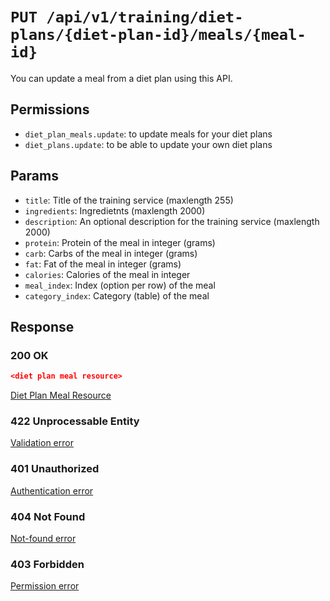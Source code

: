 # `PUT /api/v1/training/diet-plans/{diet-plan-id}/meals/{meal-id}`
You can update a meal from a diet plan using this API.


## Permissions

- `diet_plan_meals.update`: to update meals for your diet plans
- `diet_plans.update`: to be able to update your own diet plans

## Params

- `title`: Title of the training service (maxlength 255)
- `ingredients`: Ingredietnts (maxlength 2000)
- `description`: An optional description for the training service (maxlength 2000)
- `protein`: Protein of the meal in integer (grams)
- `carb`: Carbs of the meal in integer (grams)
- `fat`: Fat of the meal in integer (grams)
- `calories`: Calories of the meal in integer
- `meal_index`: Index (option per row) of the meal
- `category_index`: Category (table) of the meal

## Response

### 200 OK
```json
<diet plan meal resource>
```

[Diet Plan Meal Resource](diet_plan_meal_resource.md)

### 422 Unprocessable Entity
[Validation error](../../../_globals/validation-errors.md)

### 401 Unauthorized
[Authentication error](../../../_globals/authentication-errors.md)

### 404 Not Found
[Not-found error](../../../_globals/not-found-errors.md)

### 403 Forbidden
[Permission error](../../../_globals/permission-errors.md)

